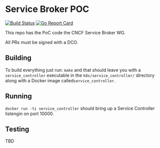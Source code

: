 # Service Broker POC 

[![Build Status](https://travis-ci.org/cncf/servicebroker.svg?branch=master)](https://travis-ci.org/cncf/servicebroker)
[![Go Report Card](https://goreportcard.com/badge/github.com/cncf/servicebroker)](https://goreportcard.com/report/github.com/cncf/servicebroker)

This repo has the PoC code the CNCF Service Broker WG.

All PRs must be signed with a DCO.

## Building

To build everything just run: `make` and that should leave you with a
`service_controller` executable in the `k8s/service_controller/` directory
along with a Docker image called`service_controller`.

## Running

`docker run -ti service_controller` should bring up a Service Controller
listengin on port 10000.

## Testing

TBD
